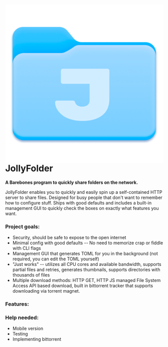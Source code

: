 # <img align="right" src="static/jolly_logo.png" alt="JollyFolder Logo" title="JollyFolder"> JollyFolder


**A Barebones program to quickly share folders on the network.**

JollyFolder enables you to quickly and easily spin up a self-contained HTTP server to share files. Designed for busy people that don't want to remember how to configure stuff. Ships with good defaults and includes a built-in management GUI to quickly check the boxes on exactly what features you want.

### Project goals:
- Security, should be safe to expose to the open internet
- Minimal config with good defaults -- No need to memorize crap or fiddle with CLI flags
- Management GUI that generates TOML for you in the background (not required, you can edit the TOML yourself)
- "Just works" -- utilizes all CPU cores and available bandwidth, supports partial files and retries, generates thumbnails, supports directories with thousands of files
- Multiple download methods: HTTP GET, HTTP JS managed File System Access API based download, built in bittorrent tracker that supports downloading via torrent magnet.

### Features:


### Help needed:
- Mobile version
- Testing
- Implementing bittorrent
